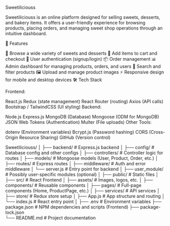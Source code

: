 Sweetiliciouss

Sweetiliciouss is an online platform designed for selling sweets, desserts, and bakery items. It offers a user-friendly experience for browsing products, placing orders, and managing sweet shop operations through an intuitive dashboard.

🚀 Features

🎂 Browse a wide variety of sweets and desserts
🛒 Add items to cart and checkout
👤 User authentication (signup/login)
📦 Order management
📊 Admin dashboard for managing products, orders, and users
🔎 Search and filter products
🖼️ Upload and manage product images
⚡ Responsive design for mobile and desktop devices
🛠 Tech Stack

Frontend:

React.js
Redux (state management)
React Router (routing)
Axios (API calls)
Bootstrap / TailwindCSS (UI styling)
Backend:

Node.js
Express.js
MongoDB (Database)
Mongoose (ODM for MongoDB)
JSON Web Tokens (Authentication)
Multer (File uploads)
Other Tools:

dotenv (Environment variables)
Bcrypt.js (Password hashing)
CORS (Cross-Origin Resource Sharing)
GitHub (Version control)



Sweetiliciouss/
│
├── backend/               # Express.js backend
│   ├── config/             # Database config and other configs
│   ├── controllers/        # Controller logic for routes
│   ├── models/             # Mongoose models (User, Product, Order, etc.)
│   ├── routes/             # Express routes
│   ├── middleware/         # Auth and error middleware
│   └── server.js           # Entry point for backend
│
├── user_module/            # Possibly user-specific modules (optional)
│
├── public/                 # Static files
│
├── src/                    # React Frontend
│   ├── assets/             # Images, logos, etc.
│   ├── components/         # Reusable components
│   ├── pages/              # Full-page components (Home, ProductPage, etc.)
│   ├── services/           # API services
│   ├── store/              # Redux store setup
│   ├── App.js              # App structure and routing
│   └── index.js            # React entry point
│
├── .env                    # Environment variables
├── package.json            # NPM dependencies and scripts (Frontend)
├── package-lock.json       
└── README.md               # Project documentation
